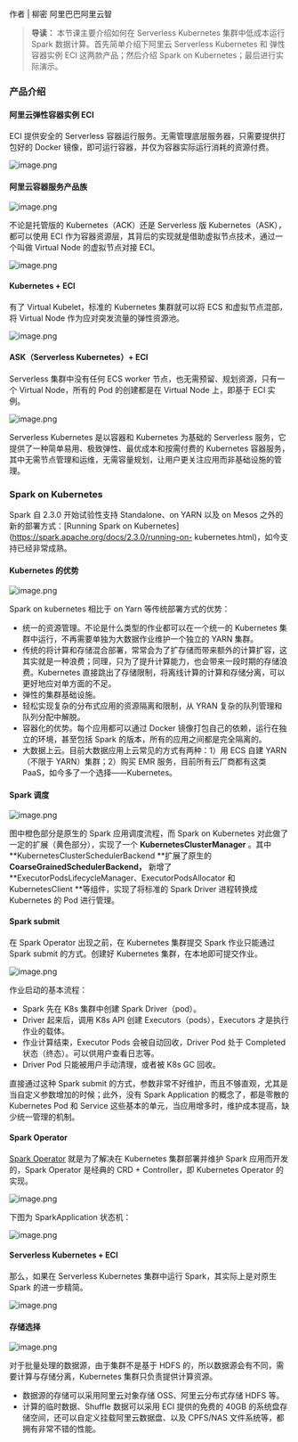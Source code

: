 作者 | 柳密 阿里巴巴阿里云智

> **导读：** 本节课主要介绍如何在 Serverless Kubernetes 集群中低成本运行 Spark 数据计算。首先简单介绍下阿里云
> Serverless Kubernetes 和 弹性容器实例 ECI 这两款产品；然后介绍 Spark on Kubernetes；最后进行实际演示。

### 产品介绍

#### 阿里云弹性容器实例 ECI

ECI 提供安全的 Serverless 容器运行服务。无需管理底层服务器，只需要提供打包好的 Docker
镜像，即可运行容器，并仅为容器实际运行消耗的资源付费。

![image.png](https://images.gitbook.cn/2020-08-26-031216.png)

#### 阿里云容器服务产品族

![image.png](https://images.gitbook.cn/2020-08-26-031217.png)

不论是托管版的 Kubernetes（ACK）还是 Serverless 版 Kubernetes（ASK），都可以使用 ECI
作为容器资源层，其背后的实现就是借助虚拟节点技术，通过一个叫做 Virtual Node 的虚拟节点对接 ECI。

![image.png](https://images.gitbook.cn/2020-08-26-031219.png)

#### Kubernetes + ECI

有了 Virtual Kubelet，标准的 Kubernetes 集群就可以将 ECS 和虚拟节点混部，将 Virtual Node
作为应对突发流量的弹性资源池。

![image.png](https://images.gitbook.cn/2020-08-26-031228.png)

#### ASK（Serverless Kubernetes）+ ECI

Serverless 集群中没有任何 ECS worker 节点，也无需预留、规划资源，只有一个 Virtual Node，所有的 Pod 的创建都是在
Virtual Node 上，即基于 ECI 实例。

![image.png](https://images.gitbook.cn/2020-08-26-031231.png)

Serverless Kubernetes 是以容器和 Kubernetes 为基础的 Serverless
服务，它提供了一种简单易用、极致弹性、最优成本和按需付费的 Kubernetes
容器服务，其中无需节点管理和运维，无需容量规划，让用户更关注应用而非基础设施的管理。

### Spark on Kubernetes

Spark 自 2.3.0 开始试验性支持 Standalone、on YARN 以及 on Mesos 之外的新的部署方式：[Running Spark
on Kubernetes](https://spark.apache.org/docs/2.3.0/running-on-
kubernetes.html)，如今支持已经非常成熟。

#### Kubernetes 的优势

![image.png](https://images.gitbook.cn/2020-08-26-031232.png)

Spark on kubernetes 相比于 on Yarn 等传统部署方式的优势：

  * 统一的资源管理。不论是什么类型的作业都可以在一个统一的 Kubernetes 集群中运行，不再需要单独为大数据作业维护一个独立的 YARN 集群。
  * 传统的将计算和存储混合部署，常常会为了扩存储而带来额外的计算扩容，这其实就是一种浪费；同理，只为了提升计算能力，也会带来一段时期的存储浪费。Kubernetes 直接跳出了存储限制，将离线计算的计算和存储分离，可以更好地应对单方面的不足。
  * 弹性的集群基础设施。
  * 轻松实现复杂的分布式应用的资源隔离和限制，从 YRAN 复杂的队列管理和队列分配中解脱。
  * 容器化的优势。每个应用都可以通过 Docker 镜像打包自己的依赖，运行在独立的环境，甚至包括 Spark 的版本，所有的应用之间都是完全隔离的。
  * 大数据上云。目前大数据应用上云常见的方式有两种：1）用 ECS 自建 YARN（不限于 YARN）集群；2）购买 EMR 服务，目前所有云厂商都有这类 PaaS，如今多了一个选择——Kubernetes。

#### Spark 调度

![image.png](https://images.gitbook.cn/2020-08-26-031234.png)

图中橙色部分是原生的 Spark 应用调度流程，而 Spark on Kubernetes 对此做了一定的扩展（黄色部分），实现了一个
**KubernetesClusterManager** 。其中 **KubernetesClusterSchedulerBackend **扩展了原生的
**CoarseGrainedSchedulerBackend，** 新增了
**ExecutorPodsLifecycleManager、ExecutorPodsAllocator 和 KubernetesClient
**等组件，实现了将标准的 Spark Driver 进程转换成 Kubernetes 的 Pod 进行管理。

#### Spark submit

在 Spark Operator 出现之前，在 Kubernetes 集群提交 Spark 作业只能通过 Spark submit 的方式。创建好
Kubernetes 集群，在本地即可提交作业。

![image.png](https://images.gitbook.cn/2020-08-26-031237.png)

作业启动的基本流程：

  * Spark 先在 K8s 集群中创建 Spark Driver（pod）。
  * Driver 起来后，调用 K8s API 创建 Executors（pods），Executors 才是执行作业的载体。
  * 作业计算结束，Executor Pods 会被自动回收，Driver Pod 处于 Completed 状态（终态）。可以供用户查看日志等。
  * Driver Pod 只能被用户手动清理，或者被 K8s GC 回收。

直接通过这种 Spark submit 的方式，参数非常不好维护，而且不够直观，尤其是当自定义参数增加的时候；此外，没有 Spark Application
的概念了，都是零散的 Kubernetes Pod 和 Service 这些基本的单元，当应用增多时，维护成本提高，缺少统一管理的机制。

#### Spark Operator

[Spark Operator](https://github.com/GoogleCloudPlatform/spark-on-k8s-operator)
就是为了解决在 Kubernetes 集群部署并维护 Spark 应用而开发的，Spark Operator 是经典的 CRD + Controller，即
Kubernetes Operator 的实现。

![image.png](https://images.gitbook.cn/2020-08-26-031240.png)

下图为 SparkApplication 状态机：

![image.png](https://images.gitbook.cn/2020-08-26-031242.png)

#### Serverless Kubernetes + ECI

那么，如果在 Serverless Kubernetes 集群中运行 Spark，其实际上是对原生 Spark 的进一步精简。

![image.png](https://images.gitbook.cn/2020-08-26-031247.png)

#### 存储选择

![image.png](https://images.gitbook.cn/2020-08-26-031248.png)

对于批量处理的数据源，由于集群不是基于 HDFS 的，所以数据源会有不同，需要计算与存储分离，Kubernetes 集群只负责提供计算资源。

  * 数据源的存储可以采用阿里云对象存储 OSS、阿里云分布式存储 HDFS 等。
  * 计算的临时数据、Shuffle 数据可以采用 ECI 提供的免费的 40GB 的系统盘存储空间，还可以自定义挂载阿里云数据盘、以及 CPFS/NAS 文件系统等，都拥有非常不错的性能。

